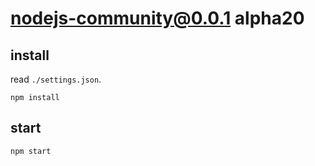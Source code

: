 # nodejs-community@0.0.1 alpha20


## install
read `./settings.json`.
```
npm install
```


## start
```
npm start
```